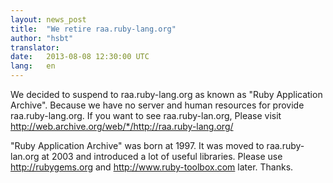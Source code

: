 ```yaml
---
layout: news_post
title:  "We retire raa.ruby-lang.org"
author: "hsbt"
translator:
date:   2013-08-08 12:30:00 UTC
lang:   en
---
```


We decided to suspend to raa.ruby-lang.org as known as "Ruby Application Archive". Because we have no server and human resources for provide raa.ruby-lang.org. If you want to see raa.ruby-lan.org, Please visit http://web.archive.org/web/*/http://raa.ruby-lang.org/ 

"Ruby Application Archive" was born at 1997. It was moved to raa.ruby-lan.org at 2003 and introduced a lot of useful libraries. Please use http://rubygems.org and http://www.ruby-toolbox.com later. Thanks.
